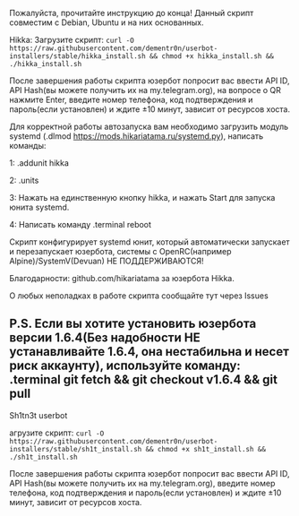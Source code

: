 Пожалуйста, прочитайте инструкцию до конца!
Данный скрипт совместим с Debian, Ubuntu и на них основанных. 

Hikka:
Загрузите скрипт: 
```curl -O https://raw.githubusercontent.com/dementr0n/userbot-installers/stable/hikka_install.sh && chmod +x hikka_install.sh && ./hikka_install.sh```

После завершения работы скрипта юзербот попросит вас ввести API ID, API Hash(вы можете получить их на my.telegram.org), на вопросе о QR нажмите Enter, введите номер телефона, код подтверждения и пароль(если установлен) и ждите ±10 минут, зависит от ресурсов хоста.

Для корректной работы автозапуска вам необходимо загрузить модуль systemd (.dlmod https://mods.hikariatama.ru/systemd.py), написать команды:

1: .addunit hikka

2: .units

3: Нажать на единственную кнопку hikka, и нажать Start для запуска юнита systemd.

4: Написать команду .terminal reboot

Скрипт конфигурирует systemd юнит, который автоматически запускает и перезапускает юзербота, системы с OpenRC(например Alpine)/SystemV(Devuan) НЕ ПОДДЕРЖИВАЮТСЯ!

Благодарности: github.com/hikariatama за юзербота Hikka.

О любых неполадках в работе скрипта сообщайте тут через Issues

P.S. Если вы хотите установить юзербота версии 1.6.4(Без надобности НЕ устанавливайте 1.6.4, она нестабильна и несет риск аккаунту), используйте команду:
.terminal git fetch && git checkout v1.6.4 && git pull
-------------------------------------------------------------------------------------------------------------------------------------------------------------


Sh1tn3t userbot

агрузите скрипт: 
```curl -O https://raw.githubusercontent.com/dementr0n/userbot-installers/stable/sh1t_install.sh && chmod +x sh1t_install.sh && ./sh1t_install.sh```

После завершения работы скрипта юзербот попросит вас ввести API ID, API Hash(вы можете получить их на my.telegram.org), введите номер телефона, код подтверждения и пароль(если установлен) и ждите ±10 минут, зависит от ресурсов хоста.

